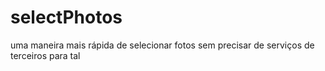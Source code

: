 # selectPhotos
uma maneira mais rápida de selecionar fotos sem precisar de serviços de terceiros para tal

